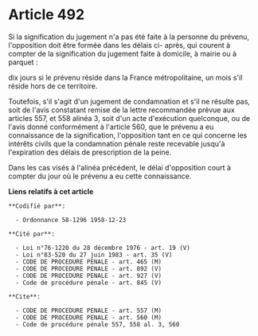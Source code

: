 # Article 492

Si la signification du jugement n'a pas été faite à la personne du prévenu, l'opposition doit être formée dans les délais ci-
après, qui courent à compter de la signification du jugement faite à domicile, à mairie ou à parquet :

dix jours si le prévenu réside dans la France métropolitaine, un mois s'il réside hors de ce territoire.

Toutefois, s'il s'agit d'un jugement de condamnation et s'il ne résulte pas, soit de l'avis constatant remise de la lettre
recommandée prévue aux articles 557, et 558 alinéa 3, soit d'un acte d'exécution quelconque, ou de l'avis donné conformément
à l'article 560, que le prévenu a eu connaissance de la signification, l'opposition tant en ce qui concerne les intérêts
civils que la condamnation pénale reste recevable jusqu'à l'expiration des délais de prescription de la peine.

Dans les cas visés à l'alinéa précédent, le délai d'opposition court à compter du jour où le prévenu a eu cette connaissance.

**Liens relatifs à cet article**

	**Codifié par**:

	  - Ordonnance 58-1296 1958-12-23

	**Cité par**:

	  - Loi n°76-1220 du 28 décembre 1976 - art. 19 (V)
	  - Loi n°83-520 du 27 juin 1983 - art. 35 (V)
	  - CODE DE PROCEDURE PENALE - art. 465 (M)
	  - CODE DE PROCEDURE PENALE - art. 892 (V)
	  - CODE DE PROCEDURE PENALE - art. 927 (V)
	  - Code de procédure pénale - art. 845 (V)

	**Cite**:

	  - CODE DE PROCEDURE PENALE - art. 557 (M)
	  - CODE DE PROCEDURE PENALE - art. 560 (M)
	  - Code de procédure pénale 557, 558 al. 3, 560
